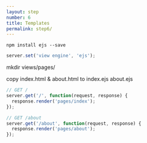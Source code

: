 ```yaml
---
layout: step
number: 6
title: Templates
permalink: step6/
---
```


```
npm install ejs --save
```

```js
server.set('view engine', 'ejs');
```

mkdir views/pages/

copy index.html & about.html to index.ejs about.ejs

```js
// GET /
server.get('/', function(request, response) {
  response.render('pages/index');
});

// GET /about
server.get('/about', function(request, response) {
  response.render('pages/about');
});

```
